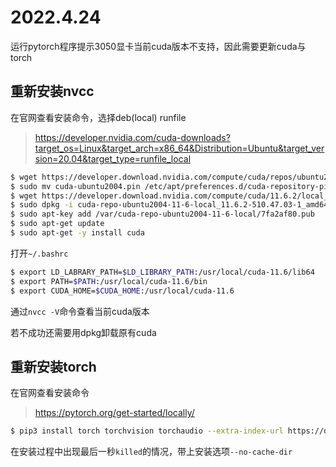 # 2022.4.24

运行pytorch程序提示3050显卡当前cuda版本不支持，因此需要更新cuda与torch

## 重新安装nvcc

在官网查看安装命令，选择deb(local)
runfile
> https://developer.nvidia.com/cuda-downloads?target_os=Linux&target_arch=x86_64&Distribution=Ubuntu&target_version=20.04&target_type=runfile_local

```bash
$ wget https://developer.download.nvidia.com/compute/cuda/repos/ubuntu2004/x86_64/cuda-ubuntu2004.pin
$ sudo mv cuda-ubuntu2004.pin /etc/apt/preferences.d/cuda-repository-pin-600
$ wget https://developer.download.nvidia.com/compute/cuda/11.6.2/local_installers/cuda-repo-ubuntu2004-11-6-local_11.6.2-510.47.03-1_amd64.deb
$ sudo dpkg -i cuda-repo-ubuntu2004-11-6-local_11.6.2-510.47.03-1_amd64.deb
$ sudo apt-key add /var/cuda-repo-ubuntu2004-11-6-local/7fa2af80.pub
$ sudo apt-get update
$ sudo apt-get -y install cuda
```

打开`~/.bashrc`

```bash
$ export LD_LABRARY_PATH=$LD_LIBRARY_PATH:/usr/local/cuda-11.6/lib64
$ export PATH=$PATH:/usr/local/cuda-11.6/bin
$ export CUDA_HOME=$CUDA_HOME:/usr/local/cuda-11.6
```

通过`nvcc -V`命令查看当前cuda版本

若不成功还需要用dpkg卸载原有cuda

## 重新安装torch

在官网查看安装命令

> https://pytorch.org/get-started/locally/

```bash
$ pip3 install torch torchvision torchaudio --extra-index-url https://download.pytorch.org/whl/cu113
```

在安装过程中出现最后一秒`killed`的情况，带上安装选项`--no-cache-dir`



